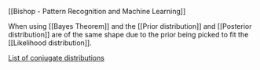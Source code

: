 [[Bishop - Pattern Recognition and Machine Learning]]

When using [[Bayes Theorem]] and the [[Prior distribution]] and [[Posterior distribution]] are of the same shape due to the prior being picked to fit the [[Likelihood distribution]].

[List of conjugate distributions](https://en.wikipedia.org/wiki/Conjugate_prior#When_likelihood_function_is_a_continuous_distribution)